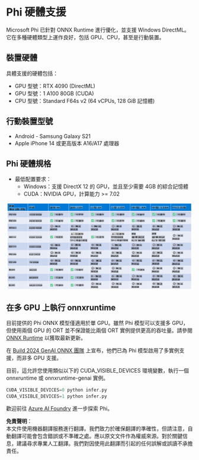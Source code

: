 # Phi 硬體支援

Microsoft Phi 已針對 ONNX Runtime 進行優化，並支援 Windows DirectML。它在多種硬體類型上運作良好，包括 GPU、CPU，甚至是行動裝置。

## 裝置硬體
具體支援的硬體包括：

- GPU 型號：RTX 4090 (DirectML)
- GPU 型號：1 A100 80GB (CUDA)
- CPU 型號：Standard F64s v2 (64 vCPUs, 128 GiB 記憶體)

## 行動裝置型號

- Android - Samsung Galaxy S21
- Apple iPhone 14 或更高版本 A16/A17 處理器

## Phi 硬體規格

- 最低配置要求：
  - Windows：支援 DirectX 12 的 GPU，並且至少需要 4GB 的綜合記憶體
  - CUDA：NVIDIA GPU，計算能力 >= 7.02

![HardwareSupport](../../../../../translated_images/01.phihardware.925db5699da7752cf486314e6db087580583cfbcd548970f8a257e31a8aa862c.tw.png)

## 在多 GPU 上執行 onnxruntime

目前提供的 Phi ONNX 模型僅適用於單 GPU。雖然 Phi 模型可以支援多 GPU，但使用兩個 GPU 的 ORT 並不保證能比兩個 ORT 實例提供更高的吞吐量。請參閱 [ONNX Runtime](https://onnxruntime.ai/) 以獲取最新更新。

在 [Build 2024 GenAI ONNX 團隊](https://youtu.be/WLW4SE8M9i8?si=EtG04UwDvcjunyfC) 上宣布，他們已為 Phi 模型啟用了多實例支援，而非多 GPU 支援。

目前，這允許您使用類似以下的 CUDA_VISIBLE_DEVICES 環境變數，執行一個 onnxruntime 或 onnxruntime-genai 實例。

```Python
CUDA_VISIBLE_DEVICES=0 python infer.py
CUDA_VISIBLE_DEVICES=1 python infer.py
```

歡迎前往 [Azure AI Foundry](https://ai.azure.com) 進一步探索 Phi。

**免責聲明**：  
本文件使用機器翻譯服務進行翻譯。我們致力於確保翻譯的準確性，但請注意，自動翻譯可能會包含錯誤或不準確之處。應以原文文件作為權威來源。對於關鍵信息，建議尋求專業人工翻譯。我們對因使用此翻譯而引起的任何誤解或誤讀不承擔責任。